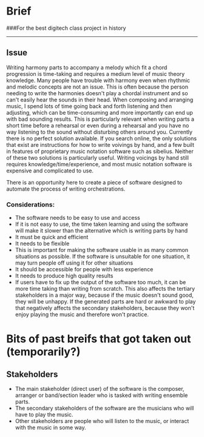 

# Brief
###For the best digitech class project in history


----------


## Issue
Writing harmony parts to accompany a melody which fit a chord progression is time-taking and requires a medium level of music theory knowledge. Many people have trouble with harmony even when rhythmic and melodic concepts are not an issue. This is often because the person needing to write the harmonies doesn't play a chordal instrument and so can't easily hear the sounds in their head. When composing and arranging music, I spend lots of time going back and forth listening and then adjusting, which can be time-consuming and more importantly can end up with bad sounding results. This is particularly relevant when writing parts a short time before a rehearsal or even during a rehearsal and you have no way listening to the sound without disturbing others around you. Currently there is no perfect solution available. If you search online, the only solutions that exist are instructions for how to write voivings by hand, and a few built in features of proprietary music notation software such as sibelius. Neither of these two solutions is particularly useful. Writing voicings by hand still requires knowledge/time/experience, and most music notation software is expensive and complicated to use.

There is an opportunity here to create a piece of software designed to automate the process of writing orchestrations.
### Considerations:
- The software needs to be easy to use and access
 - If it is not easy to use, the time taken learning and using the software will make it slower than the alternative which is writing parts by hand
- It must be quick and efficient
- It needs to be flexible
 - This is important for making the software usable in as many common situations as possible. If the software is unsuitable for one situation, it may turn people off using it for other situations
- It should be accessible for people with less experience
- It needs to produce high quality results
 - If users have to fix up the output of the software too much, it can be more time taking than writing from scratch. This also affects the tertiary stakeholders in a major way, because if the music doesn't sound good, they will be unhappy. If the generated parts are hard or awkward to play that negatively affects the secondary stakeholders, because they won't enjoy playing the music and therefore won't practice.



# Bits of past breifs that got taken out (temporarily?)


## Stakeholders
- The main stakeholder (direct user) of the software is the composer, arranger or band/section leader who is tasked with writing ensemble parts. 
- The secondary stakeholders of the software are the musicians who will have to play the music. 
- Other stakeholders are people who will listen to the music, or interact with the music in some way.



